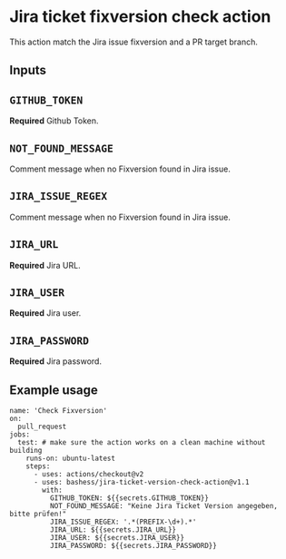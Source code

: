 # Jira ticket fixversion check action

This action match the Jira issue fixversion and a PR target branch.

## Inputs
## `GITHUB_TOKEN`

**Required** Github Token.
## `NOT_FOUND_MESSAGE`

Comment message when no Fixversion found in Jira issue.
## `JIRA_ISSUE_REGEX`

Comment message when no Fixversion found in Jira issue.
## `JIRA_URL`

**Required** Jira URL.
## `JIRA_USER`

**Required** Jira user.
## `JIRA_PASSWORD`

**Required** Jira password.

## Example usage
```
name: 'Check Fixversion'
on:
  pull_request
jobs:
  test: # make sure the action works on a clean machine without building
    runs-on: ubuntu-latest
    steps:
      - uses: actions/checkout@v2
      - uses: bashess/jira-ticket-version-check-action@v1.1
        with:
          GITHUB_TOKEN: ${{secrets.GITHUB_TOKEN}}
          NOT_FOUND_MESSAGE: "Keine Jira Ticket Version angegeben, bitte prüfen!"
          JIRA_ISSUE_REGEX: '.*(PREFIX-\d+).*'
          JIRA_URL: ${{secrets.JIRA_URL}}
          JIRA_USER: ${{secrets.JIRA_USER}}
          JIRA_PASSWORD: ${{secrets.JIRA_PASSWORD}}
```
